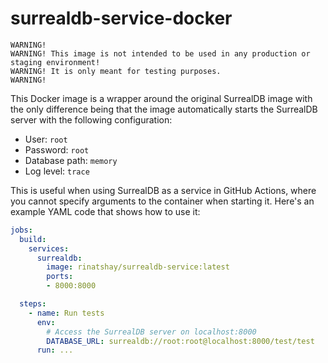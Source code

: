 # surrealdb-service-docker

```text
WARNING!
WARNING! This image is not intended to be used in any production or staging environment!
WARNING! It is only meant for testing purposes.
WARNING!
```

This Docker image is a wrapper around the original SurrealDB image with the only difference being that the image automatically starts the SurrealDB server with the following configuration:

* User: `root`
* Password: `root`
* Database path: `memory`
* Log level: `trace`

This is useful when using SurrealDB as a service in GitHub Actions, where you cannot specify arguments to the container when starting it. Here's an example YAML code that shows how to use it:

```yaml
jobs:
  build:
    services:
      surrealdb:
        image: rinatshay/surrealdb-service:latest
        ports:
        - 8000:8000

  steps:
    - name: Run tests
      env:
        # Access the SurrealDB server on localhost:8000
        DATABASE_URL: surrealdb://root:root@localhost:8000/test/test
      run: ...
```
